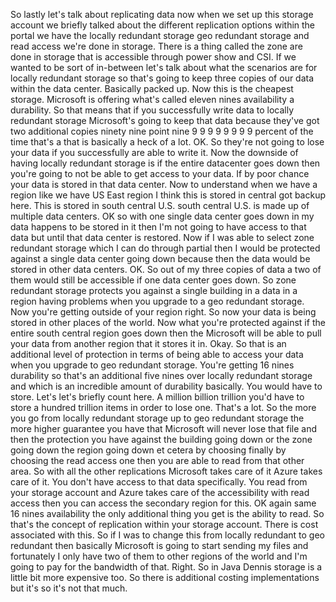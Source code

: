 So lastly let's talk about replicating data now when we set up this storage account we briefly talked
about the different replication options within the portal we have the locally redundant storage geo
redundant storage and read access we're done in storage.
There is a thing called the zone are done in storage that is accessible through power show and CSI.
If we wanted to be sort of in-between let's talk about what the scenarios are for locally redundant
storage so that's going to keep three copies of our data within the data center.
Basically packed up.
Now this is the cheapest storage.
Microsoft is offering what's called eleven nines availability a durability.
So that means that if you successfully write data to locally redundant storage Microsoft's going to
keep that data because they've got two additional copies ninety nine point nine 9 9 9 9 9 9 9 9 percent
of the time that's a that is basically a heck of a lot.
OK.
So they're not going to lose your data if you successfully are able to write it.
Now the downside of having locally redundant storage is if the entire datacenter goes down then you're
going to not be able to get access to your data.
If by poor chance your data is stored in that data center.
Now to understand when we have a region like we have US East region I think this is stored in central
got backup here.
This is stored in south central U.S. south central U.S. is made up of multiple data centers.
OK so with one single data center goes down in my data happens to be stored in it then I'm not going
to have access to that data but until that data center is restored.
Now if I was able to select zone redundant storage which I can do through partial then I would be protected
against a single data center going down because then the data would be stored in other data centers.
OK.
So out of my three copies of data a two of them would still be accessible if one data center goes down.
So zone redundant storage protects you against a single building in a data in a region having problems
when you upgrade to a geo redundant storage.
Now you're getting outside of your region right.
So now your data is being stored in other places of the world.
Now what you're protected against if the entire south central region goes down then the Microsoft will
be able to pull your data from another region that it stores it in.
Okay.
So that is an additional level of protection in terms of being able to access your data when you upgrade
to geo redundant storage.
You're getting 16 nines durability so that's an additional five nines over locally redundant storage
and which is an incredible amount of durability basically.
You would have to store.
Let's let's briefly count here.
A million billion trillion you'd have to store a hundred trillion items in order to lose one.
That's a lot.
So the more you go from locally redundant storage up to geo redundant storage the more higher guarantee
you have that Microsoft will never lose that file and then the protection you have against the building
going down or the zone going down the region going down et cetera by choosing finally by choosing the
read access one then you are able to read from that other area.
So with all the other replications Microsoft takes care of it Azure takes care of it.
You don't have access to that data specifically.
You read from your storage account and Azure takes care of the accessibility with read access then you
can access the secondary region for this.
OK again same 16 nines availability the only additional thing you get is the ability to read.
So that's the concept of replication within your storage account.
There is cost associated with this.
So if I was to change this from locally redundant to geo redundant then basically Microsoft is going
to start sending my files and fortunately I only have two of them to other regions of the world and
I'm going to pay for the bandwidth of that.
Right.
So in Java Dennis storage is a little bit more expensive too.
So there is additional costing implementations but it's so it's not that much.

